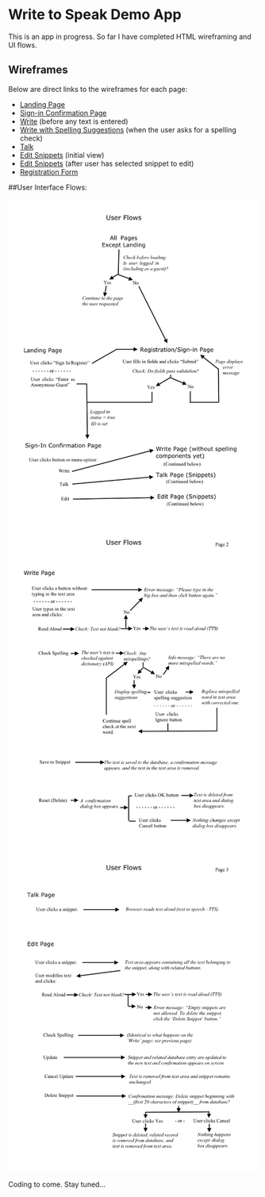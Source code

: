 # Write to Speak Demo App

This is an app in progress. So far I have completed HTML wireframing and UI flows.

## Wireframes

Below are direct links to the wireframes for each page:

-   [Landing Page](https://goldtreefrog.github.io/write-to-speak-demo/wireframes/landing.html)
-   [Sign-in Confirmation Page](https://goldtreefrog.github.io/write-to-speak-demo/wireframes/signed-in.html)
-   [Write](https://goldtreefrog.github.io/write-to-speak-demo/wireframes/write.html) (before any text is entered)
-   [Write with Spelling Suggestions](https://goldtreefrog.github.io/write-to-speak-demo/wireframes/write-with-spell-check.html) (when the user asks for a spelling check)
-   [Talk](https://goldtreefrog.github.io/write-to-speak-demo/wireframes/talk.html)
-   [Edit Snippets](https://goldtreefrog.github.io/write-to-speak-demo/wireframes/edit.html) (initial view)
-   [Edit Snippets](https://goldtreefrog.github.io/write-to-speak-demo/wireframes/edit.html) (after user has selected snippet to edit)
-   [Registration Form](https://goldtreefrog.github.io/write-to-speak-demo/wireframes/register.html)

\##User Interface Flows:

![UI Flow Landing and Registration Pages](github-images/user-flows-p1.jpg)
![UI Write Page](github-images/user-flows-p2.jpg)
![UI Talk and Edit Pages (for snippets)](github-images/user-flows-p3.jpg)

Coding to come. Stay tuned...
